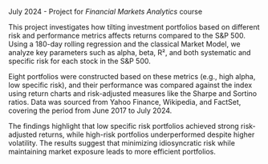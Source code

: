 July 2024 - Project for _Financial Markets Analytics_ course

This project investigates how tilting investment portfolios based on different risk and performance metrics affects returns compared to the S&P 500. Using a 180-day rolling regression and the classical Market Model, we analyze key parameters such as alpha, beta, R², and both systematic and specific risk for each stock in the S&P 500.

Eight portfolios were constructed based on these metrics (e.g., high alpha, low specific risk), and their performance was compared against the index using return charts and risk-adjusted measures like the Sharpe and Sortino ratios. Data was sourced from Yahoo Finance, Wikipedia, and FactSet, covering the period from June 2017 to July 2024.

The findings highlight that low specific risk portfolios achieved strong risk-adjusted returns, while high-risk portfolios underperformed despite higher volatility. The results suggest that minimizing idiosyncratic risk while maintaining market exposure leads to more efficient portfolios.
